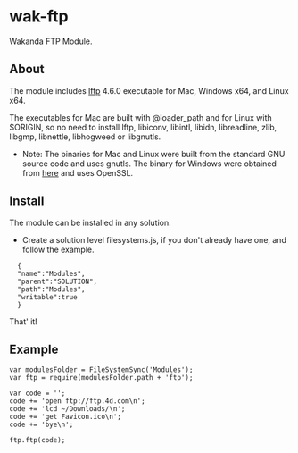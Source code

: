 wak-ftp
=======

Wakanda FTP Module.

About
-----

The module includes [lftp](http://lftp.yar.ru) 4.6.0 executable for Mac, Windows x64, and Linux x64.

The executables for Mac are built with @loader_path and for Linux with $ORIGIN, so no need to install lftp, libiconv, libintl, libidn, libreadline, zlib, libgmp, libnettle, libhogweed or libgnutls.

* Note: The binaries for Mac and Linux were built from the standard GNU source code and uses gnutls. The binary for Windows were obtained from [here](http://nwgat.ninja/lftp-for-windows/) and uses OpenSSL. 

Install
-------
The module can be installed in any solution.

* Create a solution level filesystems.js, if you don't already have one, and follow the example.
```
  {
  "name":"Modules",
  "parent":"SOLUTION",
  "path":"Modules",
  "writable":true
  }  
```

That' it!

Example
-------
```
var modulesFolder = FileSystemSync('Modules');
var ftp = require(modulesFolder.path + 'ftp');

var code = '';
code += 'open ftp://ftp.4d.com\n';
code += 'lcd ~/Downloads/\n';
code += 'get Favicon.ico\n';
code += 'bye\n';

ftp.ftp(code);
```
